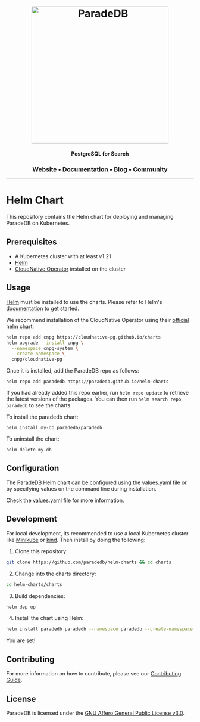 <h1 align="center">
  <img src="https://raw.githubusercontent.com/paradedb/paradedb/dev/docs/logo/readme.svg" alt="ParadeDB" width="368px"></a>
<br>
</h1>

<p align="center">
    <b>PostgreSQL for Search</b> <br />
</p>

<h3 align="center">
  <a href="https://paradedb.com">Website</a> &bull;
  <a href="https://docs.paradedb.com">Documentation</a> &bull;
  <a href="https://paradedb.com/blog">Blog</a> &bull;
  <a href="https://join.slack.com/t/paradedbcommunity/shared_invite/zt-217mordsh-ielS6BiZf7VW3rqKBFgAlQ">Community</a>
</h3>

---

# Helm Chart

This repository contains the Helm chart for deploying and managing ParadeDB on
Kubernetes.

## Prerequisites

- A Kubernetes cluster with at least v1.21
- [Helm](https://helm.sh/)
- [CloudNative Operator](https://cloudnative-pg.io/) installed on the cluster

## Usage

[Helm](https://helm.sh) must be installed to use the charts. Please refer to
Helm's [documentation](https://helm.sh/docs) to get started.

We recommend installation of the CloudNative Operator using their
[official helm chart](https://github.com/cloudnative-pg/charts).

```bash
helm repo add cnpg https://cloudnative-pg.github.io/charts
helm upgrade --install cnpg \
  --namespace cnpg-system \
  --create-namespace \
  cnpg/cloudnative-pg
```

Once it is installed, add the ParadeDB repo as follows:

    helm repo add paradedb https://paradedb.github.io/helm-charts

If you had already added this repo earlier, run `helm repo update` to retrieve
the latest versions of the packages. You can then run
`helm search repo paradedb` to see the charts.

To install the paradedb chart:

    helm install my-db paradedb/paradedb

To uninstall the chart:

    helm delete my-db

## Configuration

The ParadeDB Helm chart can be configured using the values.yaml file or by
specifying values on the command line during installation.

Check the
[values.yaml](https://github.com/paradedb/helm-charts/blob/main/charts/paradedb/values.yaml)
file for more information.

## Development

For local development, its recommended to use a local Kubernetes cluster like
[Minikube](https://minikube.sigs.k8s.io/docs/) or
[kind](https://kind.sigs.k8s.io/). Then install by doing the following:

1. Clone this repository:

```bash
git clone https://github.com/paradedb/helm-charts && cd charts
```

2. Change into the charts directory:

```bash
cd helm-charts/charts
```

3. Build dependencies:

```bash
helm dep up
```

4. Install the chart using Helm:

```bash
helm install paradedb paradedb --namespace paradedb --create-namespace
```

You are set!

## Contributing

For more information on how to contribute, please see our
[Contributing Guide](CONTRIBUTING.md).

## License

ParadeDB is licensed under the
[GNU Affero General Public License v3.0](LICENSE).
